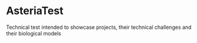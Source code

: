 # AsteriaTest
Technical test intended to showcase projects, their technical challenges and their biological models
